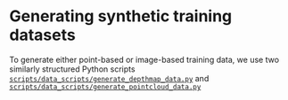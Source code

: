 # Generating synthetic training datasets

To generate either point-based or image-based training data, we use two similarly 
structured Python scripts
[`scripts/data_scripts/generate_depthmap_data.py`](scripts/data_scripts/generate_depthmap_data.py) 
and
[`scripts/data_scripts/generate_pointcloud_data.py`](scripts/data_scripts/generate_pointcloud_data.py) 

